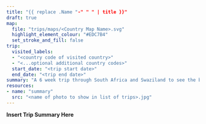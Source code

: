 ```yaml
---
title: "{{ replace .Name "-" " " | title }}"
draft: true
map:
  file: "trips/maps/<Country Map Name>.svg"
  highlight_element_colour: "#EDC7B4"
  set_stroke_and_fill: false
trip:
  visited_labels:
  - "<country code of visited country>"
  - "<...optional additional country codes>"
  start_date: "<trip start date>"
  end_date: "<trip end date>"
summary: "A 6 week trip through South Africa and Swaziland to see the beauty of the southern tip of Africa"
resources:
- name: "summary"
  src: "<name of photo to show in list of trips>.jpg"
---
```


**Insert Trip Summary Here**

